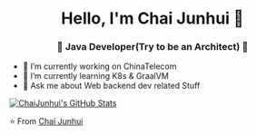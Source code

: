<h1 align="center"> Hello, I'm Chai Junhui 👋 </h1>
<h3 align="center">🚀 Java Developer(Try to be an Architect) 🚀</h3>

- 🔭 I’m currently working on ChinaTelecom
- 🌱 I’m currently learning K8s & GraalVM
- 💬 Ask me about Web backend dev related Stuff

<a href="https://github.com/li7nux">
  <img src="https://github-readme-stats.vercel.app/api?username=li7nux&show_icons=true" alt="ChaiJunhui's GitHub Stats"/>
</a>

⭐️ From [Chai Junhui](https://github.com/li7nux)

<!--
**li7nux/li7nux** is a ✨ _special_ ✨ repository because its `README.md` (this file) appears on your GitHub profile.

Here are some ideas to get you started:

- 🔭 I’m currently working on ...
- 🌱 I’m currently learning ...
- 👯 I’m looking to collaborate on ...
- 🤔 I’m looking for help with ...
- 💬 Ask me about ...
- 📫 How to reach me: ...
- 😄 Pronouns: ...
- ⚡ Fun fact: ...
-->
